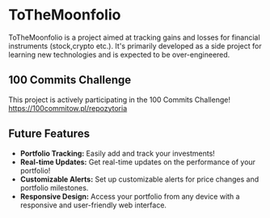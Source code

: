 # ToTheMoonfolio

ToTheMoonfolio is a project aimed at tracking gains and losses for financial instruments (stock,crypto etc.). It's primarily developed as a side project for learning new technologies and is expected to be over-engineered.

##  100 Commits Challenge

This project is actively participating in the 100 Commits Challenge!
https://100commitow.pl/repozytoria

## Future Features

- **Portfolio Tracking:** Easily add and track your investments!
- **Real-time Updates:** Get real-time updates on the performance of your portfolio!
- **Customizable Alerts:** Set up customizable alerts for price changes and portfolio milestones.
- **Responsive Design:** Access your portfolio from any device with a responsive and user-friendly web interface.

